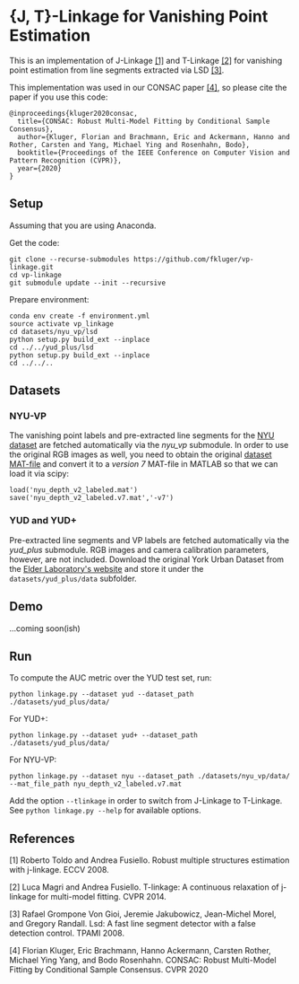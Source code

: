 # {J, T}-Linkage for Vanishing Point Estimation

This is an implementation of J-Linkage [[1]](#references) and T-Linkage [[2]](#references) for vanishing point 
estimation from line segments extracted via LSD [[3]](#references). 

This implementation was used in our CONSAC paper [[4]](#references), so please cite the paper if you use this code:
```
@inproceedings{kluger2020consac,
  title={CONSAC: Robust Multi-Model Fitting by Conditional Sample Consensus},
  author={Kluger, Florian and Brachmann, Eric and Ackermann, Hanno and Rother, Carsten and Yang, Michael Ying and Rosenhahn, Bodo},
  booktitle={Proceedings of the IEEE Conference on Computer Vision and Pattern Recognition (CVPR)},
  year={2020}
}
``` 

## Setup
Assuming that you are using Anaconda.

Get the code:
 ```
 git clone --recurse-submodules https://github.com/fkluger/vp-linkage.git
 cd vp-linkage
 git submodule update --init --recursive
 ```
Prepare environment:
```
conda env create -f environment.yml
source activate vp_linkage
cd datasets/nyu_vp/lsd
python setup.py build_ext --inplace
cd ../../yud_plus/lsd
python setup.py build_ext --inplace
cd ../../..
```

## Datasets
### NYU-VP
The vanishing point labels and pre-extracted line segments for the 
[NYU dataset](https://cs.nyu.edu/~silberman/datasets/nyu_depth_v2.html) are fetched automatically via the *nyu_vp* 
submodule. In order to use the original RGB images as well, you need to obtain the original 
[dataset MAT-file](http://horatio.cs.nyu.edu/mit/silberman/nyu_depth_v2/nyu_depth_v2_labeled.mat) and convert it to a 
*version 7* MAT-file in MATLAB so that we can load it via scipy:
```
load('nyu_depth_v2_labeled.mat')
save('nyu_depth_v2_labeled.v7.mat','-v7')
```

### YUD and YUD+
Pre-extracted line segments and VP labels are fetched automatically via the *yud_plus* submodule. RGB images and camera 
calibration parameters, however, are not included. Download the original York Urban Dataset from the 
[Elder Laboratory's website](http://www.elderlab.yorku.ca/resources/york-urban-line-segment-database-information/) and 
store it under the ```datasets/yud_plus/data``` subfolder. 

## Demo
...coming soon(ish)

## Run
To compute the AUC metric over the YUD test set, run:
```
python linkage.py --dataset yud --dataset_path ./datasets/yud_plus/data/ 
```
For YUD+:
```
python linkage.py --dataset yud+ --dataset_path ./datasets/yud_plus/data/ 
```
For NYU-VP:
```
python linkage.py --dataset nyu --dataset_path ./datasets/nyu_vp/data/ --mat_file_path nyu_depth_v2_labeled.v7.mat
```

Add the option ```--tlinkage``` in order to switch from J-Linkage to T-Linkage. 
See ```python linkage.py --help``` for available options.

## References
[1] Roberto Toldo and Andrea Fusiello. 
Robust multiple structures estimation with j-linkage. ECCV 2008.

[2] Luca Magri and Andrea Fusiello. 
T-linkage: A continuous relaxation of j-linkage for multi-model fitting. CVPR 2014.

[3] Rafael Grompone Von Gioi, Jeremie Jakubowicz, Jean-Michel Morel, and Gregory Randall. 
Lsd: A fast line segment detector with a false detection control. TPAMI 2008.

[4] Florian Kluger, Eric Brachmann, Hanno Ackermann, Carsten Rother, Michael Ying Yang, and Bodo Rosenhahn. 
CONSAC: Robust Multi-Model Fitting by Conditional Sample Consensus. CVPR 2020